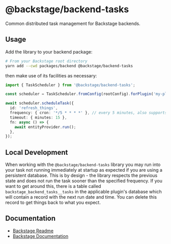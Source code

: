 # @backstage/backend-tasks

Common distributed task management for Backstage backends.

## Usage

Add the library to your backend package:

```bash
# From your Backstage root directory
yarn add --cwd packages/backend @backstage/backend-tasks
```

then make use of its facilities as necessary:

```typescript
import { TaskScheduler } from '@backstage/backend-tasks';

const scheduler = TaskScheduler.fromConfig(rootConfig).forPlugin('my-plugin');

await scheduler.scheduleTask({
  id: 'refresh_things',
  frequency: { cron: '*/5 * * * *' }, // every 5 minutes, also supports Duration
  timeout: { minutes: 15 },
  fn: async () => {
    await entityProvider.run();
  },
});
```

## Local Development

When working with the `@backstage/backend-tasks` library you may run into your task not running immediately at startup as expected if you are using a persistent database. This is by design - the library respects the previous state and does not run the task sooner than the specified frequency. If you want to get around this, there is a table called `backstage_backend_tasks__tasks` in the applicable plugin's database which will contain a record with the next run date and time. You can delete this record to get things back to what you expect.

## Documentation

- [Backstage Readme](https://github.com/backstage/backstage/blob/master/README.md)
- [Backstage Documentation](https://backstage.io/docs)
